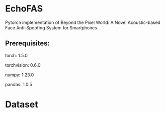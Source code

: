 # EchoFAS
Pytorch implementation of Beyond the Pixel World: A Novel Acoustic-based Face Anti-Spoofing System for Smartphones

## Prerequisites:
torch: 1.5.0

torchvision: 0.6.0

numpy: 1.23.0

pandas: 1.0.5

# Dataset
